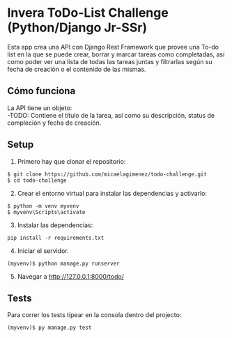 # Invera ToDo-List Challenge (Python/Django Jr-SSr)

Esta app crea una API con Django Rest Framework que provee una To-do list en la que se puede crear, borrar y marcar tareas como completadas, así como poder ver una lista de todas las tareas juntas y filtrarlas según su fecha de creación o el contenido de las mismas.

## Cómo funciona
La API tiene un objeto:<br>
-TODO: Contiene el título de la tarea, así como su descripción, status de compleción y fecha de creación.

## Setup
1. Primero hay que clonar el repositorio:
```
$ git clone https://github.com/micaelagimenez/todo-challenge.git
$ cd todo-challenge
```
2. Crear el entorno virtual para instalar las dependencias y activarlo:
```
$ python -m venv myvenv
$ myvenv\Scripts\activate
```
3. Instalar las dependencias:
```
pip install -r requirements.txt
```
4. Iniciar el servidor.
```
(myvenv)$ python manage.py runserver
```
5. Navegar a http://127.0.0.1:8000/todo/

## Tests
Para correr los tests tipear en la consola dentro del projecto:
```
(myvenv)$ py manage.py test
```
